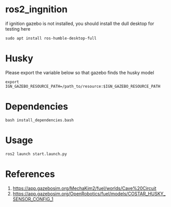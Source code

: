 # ros2_ingnition

if ignition gazebo is not installed, you should install the dull desktop for testing here

```
sudo apt install ros-humble-desktop-full
```

# Husky

Please export the variable below so that gazebo finds the husky model

```
export IGN_GAZEBO_RESOURCE_PATH=/path_to/resource:$IGN_GAZEBO_RESOURCE_PATH
```

# Dependencies
```
bash install_dependencies.bash
```

# Usage
```
ros2 launch start.launch.py
```

# References
1) https://app.gazebosim.org/MechaKim2/fuel/worlds/Cave%20Circuit
2) https://app.gazebosim.org/OpenRobotics/fuel/models/COSTAR_HUSKY_SENSOR_CONFIG_1






